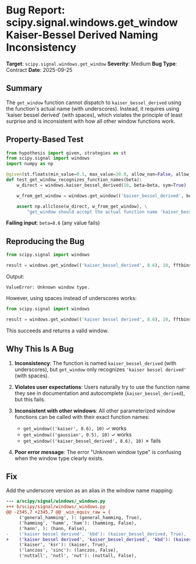 # Bug Report: scipy.signal.windows.get_window Kaiser-Bessel Derived Naming Inconsistency

**Target**: `scipy.signal.windows.get_window`
**Severity**: Medium
**Bug Type**: Contract
**Date**: 2025-09-25

## Summary

The `get_window` function cannot dispatch to `kaiser_bessel_derived` using the function's actual name (with underscores). Instead, it requires using 'kaiser bessel derived' (with spaces), which violates the principle of least surprise and is inconsistent with how all other window functions work.

## Property-Based Test

```python
from hypothesis import given, strategies as st
from scipy.signal import windows
import numpy as np

@given(st.floats(min_value=0.1, max_value=20.0, allow_nan=False, allow_infinity=False))
def test_get_window_recognizes_function_names(beta):
    w_direct = windows.kaiser_bessel_derived(10, beta=beta, sym=True)

    w_from_get_window = windows.get_window(('kaiser_bessel_derived', beta), 10, fftbins=False)

    assert np.allclose(w_direct, w_from_get_window), \
        "get_window should accept the actual function name 'kaiser_bessel_derived'"
```

**Failing input**: `beta=8.6` (any value fails)

## Reproducing the Bug

```python
from scipy.signal import windows

result = windows.get_window(('kaiser_bessel_derived', 8.6), 10, fftbins=False)
```

Output:
```
ValueError: Unknown window type.
```

However, using spaces instead of underscores works:
```python
from scipy.signal import windows

result = windows.get_window(('kaiser bessel derived', 8.6), 10, fftbins=False)
```

This succeeds and returns a valid window.

## Why This Is A Bug

1. **Inconsistency**: The function is named `kaiser_bessel_derived` (with underscores), but `get_window` only recognizes `'kaiser bessel derived'` (with spaces).

2. **Violates user expectations**: Users naturally try to use the function name they see in documentation and autocomplete (`kaiser_bessel_derived`), but this fails.

3. **Inconsistent with other windows**: All other parameterized window functions can be called with their exact function names:
   - `get_window(('kaiser', 8.6), 10)` ✓ works
   - `get_window(('gaussian', 0.5), 10)` ✓ works
   - `get_window(('kaiser_bessel_derived', 8.6), 10)` ✗ fails

4. **Poor error message**: The error "Unknown window type" is confusing when the window type clearly exists.

## Fix

Add the underscore version as an alias in the window name mapping:

```diff
--- a/scipy/signal/windows/_windows.py
+++ b/scipy/signal/windows/_windows.py
@@ -2345,7 +2345,7 @@ _win_equiv_raw = {
     ('general_hamming', ): (general_hamming, True),
     ('hamming', 'hamm', 'ham'): (hamming, False),
     ('hann', ): (hann, False),
-    ('kaiser bessel derived', 'kbd'): (kaiser_bessel_derived, True),
+    ('kaiser bessel derived', 'kaiser_bessel_derived', 'kbd'): (kaiser_bessel_derived, True),
     ('kaiser', 'ksr'): (kaiser, True),
     ('lanczos', 'sinc'): (lanczos, False),
     ('nuttall', 'nutl', 'nut'): (nuttall, False),